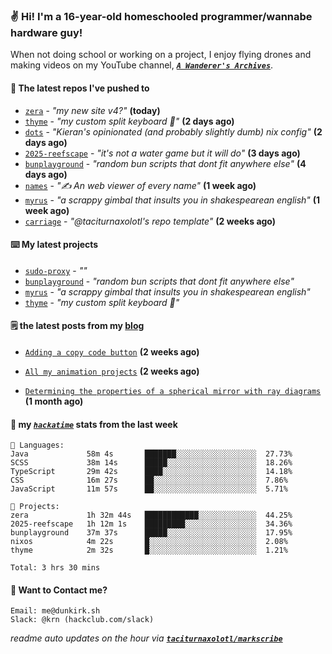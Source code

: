 ### ✌️ Hi! I'm a 16-year-old homeschooled programmer/wannabe hardware guy!

When not doing school or working on a project, I enjoy flying drones and making videos on my YouTube channel, [**_`A Wanderer's Archives`_**](https://youtube.com/@wanderer.archives).

#### 👷 The latest repos I've pushed to

- [`zera`](https://github.com/taciturnaxolotl/zera) - _"my new site v4?"_ **(today)**
- [`thyme`](https://github.com/taciturnaxolotl/thyme) - _"my custom split keyboard 🫶"_ **(2 days ago)**
- [`dots`](https://github.com/taciturnaxolotl/dots) - _"Kieran's opinionated (and probably slightly dumb) nix config"_ **(2 days ago)**
- [`2025-reefscape`](https://github.com/df1317/2025-reefscape) - _"it's not a water game but it will do"_ **(3 days ago)**
- [`bunplayground`](https://github.com/taciturnaxolotl/bunplayground) - _"random bun scripts that dont fit anywhere else"_ **(4 days ago)**
- [`names`](https://github.com/aramshiva/names) - _"✍️ An web viewer of every name"_ **(1 week ago)**
- [`myrus`](https://github.com/taciturnaxolotl/myrus) - _"a scrappy gimbal that insults you in shakespearean english"_ **(1 week ago)**
- [`carriage`](https://github.com/taciturnaxolotl/carriage) - _"@taciturnaxolotl's repo template"_ **(2 weeks ago)**

#### ⌨️ My latest projects

- [`sudo-proxy`](https://github.com/taciturnaxolotl/sudo-proxy) - _""_
- [`bunplayground`](https://github.com/taciturnaxolotl/bunplayground) - _"random bun scripts that dont fit anywhere else"_
- [`myrus`](https://github.com/taciturnaxolotl/myrus) - _"a scrappy gimbal that insults you in shakespearean english"_
- [`thyme`](https://github.com/taciturnaxolotl/thyme) - _"my custom split keyboard 🫶"_

#### 🗒️ the latest posts from my [blog](https://dunkirk.sh)

- [`Adding a copy code button`](https://dunkirk.sh/blog/adding-a-copy-button/) **(2 weeks ago)**

- [`All my animation projects`](https://dunkirk.sh/blog/my-animations/) **(2 weeks ago)**

- [`Determining the properties of a spherical mirror with ray diagrams`](https://dunkirk.sh/blog/spherical-ray-diagrams/) **(1 month ago)**



#### 📡 my [_`hackatime`_](https://waka.hackclub.com) stats from the last week

```text
💾 Languages:
Java             58m 4s       ███████░░░░░░░░░░░░░░░░░░  27.73%
SCSS             38m 14s      █████░░░░░░░░░░░░░░░░░░░░  18.26%
TypeScript       29m 42s      ████░░░░░░░░░░░░░░░░░░░░░  14.18%
CSS              16m 27s      ██░░░░░░░░░░░░░░░░░░░░░░░  7.86%
JavaScript       11m 57s      ██░░░░░░░░░░░░░░░░░░░░░░░  5.71%

💼 Projects:
zera             1h 32m 44s   ████████████░░░░░░░░░░░░░  44.25%
2025-reefscape   1h 12m 1s    █████████░░░░░░░░░░░░░░░░  34.36%
bunplayground    37m 37s      █████░░░░░░░░░░░░░░░░░░░░  17.95%
nixos            4m 22s       █░░░░░░░░░░░░░░░░░░░░░░░░  2.08%
thyme            2m 32s       █░░░░░░░░░░░░░░░░░░░░░░░░  1.21%

Total: 3 hrs 30 mins
```

#### 📮 Want to Contact me?

```text
Email: me@dunkirk.sh
Slack: @krn (hackclub.com/slack)
```

_readme auto updates on the hour via [**`taciturnaxolotl/markscribe`**](https://github.com/taciturnaxolotl/markscribe)_
